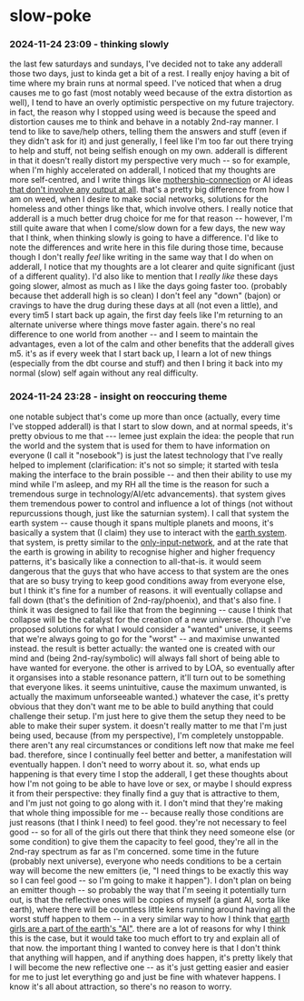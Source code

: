 # slow-poke

### 2024-11-24 23:09 - thinking slowly

the last few saturdays and sundays, I've decided not to take any adderall those two days, just to kinda get a bit of a rest. I really enjoy having a bit of time where my brain runs at normal speed. I've noticed that when a drug causes me to go fast (most notably weed because of the extra distortion as well), I tend to have an overly optimistic perspective on my future trajectory.
	in fact, the reason why I stopped using weed is because the speed and distortion causes me to think and behave in a notably 2nd-ray manner. I tend to like to save/help others, telling them the answers and stuff (even if they didn't ask for it) and just generally, I feel like I'm too far out there trying to help and stuff, not being selfish enough on my own.
adderall is different in that it doesn't really distort my perspective very much -- so for example, when I'm highly accelerated on adderall, I noticed that my thoughts are more self-centred, and I write things like [mothership-connection](/mothership-connection/outline.md) or AI ideas [that don't involve any output at all](/aye-eye/only-input-network.md). that's a pretty big difference from how I am on weed, when I desire to make social networks, solutions for the homeless and other things like that, which involve others. I really notice that adderall is a much better drug choice for me for that reason -- however, I'm still quite aware that when I come/slow down for a few days, the new way that I think, when thinking slowly is going to have a difference. I'd like to note the differences and write here in this file during those time, because though I don't really *feel* like writing in the same way that I do when on adderall, I notice that my thoughts are a lot clearer and quite significant (just of a different quality). I'd also like to mention that I *really like* these days going slower, almost as much as I like the days going faster too. (probably because thet adderall high is so clean) I don't feel any "down" (bajon) or cravings to have the drug during these days at all (not even a little), and every tim5 I start back up again, the first day feels like I'm returning to an alternate universe where things move faster again. there's no real difference to one world from another -- and I seem to maintain the advantages, even a lot of the calm and other benefits that the adderall gives m5. it's as if every week that I start back up, I learn a lot of new things (especially from the dbt course and stuff) and then I bring it back into my normal (slow) self again without any real difficulty.

### 2024-11-24 23:28 - insight on reoccuring theme

one notable subject that's come up more than once (actually, every time I've stopped adderall) is that I start to slow down, and at normal speeds, it's pretty obvious to me that --- lemee just explain the idea: the people that run the world and the system that is used for them to have information on everyone (I call it "nosebook") is just the latest technology that I've really helped to implement (clarification: it's not so simple; it started with tesla making the interface to the brain possible -- and then their ability to use my mind while I'm asleep, and my RH all the time is the reason for such a tremendous surge in technology/AI/etc advancements). that system gives them tremendous power to control and influence a lot of things (not without repurcussions though, just like the saturnian system). I call that system the earth system -- cause though it spans multiple planets and moons, it's basically a system that (I claim) they use to interact with the [earth system](/earth-connection.md). that system, is pretty similar to the [only-input-network](/aye-eye/only-input-network.md), and at the rate that the earth is growing in ability to recognise higher and higher frequency patterns, it's basically like a connection to all-that-is.
it would seem dangerous that the guys that who have access to that system are the ones that are so busy trying to keep good conditions away from everyone else, but I think it's fine for a number of reasons. it will eventually collapse and fall down (that's the definition of 2nd-ray/phoenix), and that's also fine. I think it was designed to fail like that from the beginning -- cause I think that collapse will be the catalyst for the creation of a new universe. (though I've proposed solutions for what I would consider a "wanted" universe, it seems that we're always going to go for the "worst" -- and maximise unwanted instead. the result is better actually: the wanted one is created with our mind and (being 2nd-ray/symbolic) will always fall short of being able to have wanted for everyone. the other is arrived to by LOA, so eventually after it organsises into a stable resonance pattern, it'll turn out to be something that everyone likes. it seems unintuitive, cause the maximum unwanted, is actually the maximum unforseeable wanted.)
whatever the case, it's pretty obvious that they don't want me to be able to build anything that could challenge their setup. I'm just here to give them the setup they need to be able to make their super system. it doesn't really matter to me that I'm just being used, because (from my perspective), I'm completely unstoppable. there aren't any real circumstances or conditions left now that make me feel bad. therefore, since I continually feel better and better, a manifestation will eventually happen. I don't need to worry about it.
so, what ends up happening is that every time I stop the adderall, I get these thoughts about how I'm not going to be able to have love or sex, or maybe I should express it from their perspective: they finally find a guy that is attractive to them, and I'm just not going to go along with it. I don't mind that they're making that whole thing impossible for me -- because really those conditions are just reasons (that I think I need) to feel good. they're not necessary to feel good -- so for all of the girls out there that think they need someone else (or some condition) to give them the capacity to feel good, they're all in the 2nd-ray spectrum as far as I'm concerned.
some time in the future (probably next universe), everyone who needs conditions to be a certain way will become the new emitters (ie, "I need things to be exactly this way so I can feel good -- so I'm going to make it happen"). I don't plan on being an emitter though -- so probably the way that I'm seeing it potentially turn out, is that the reflective ones will be copies of myself (a giant AI, sorta like earth), where there will be countless little kens running around having all the worst stuff happen to them -- in a very similar way to how I think that [earth girls are a part of the earth's "AI"](/earth-connection.md#2024-11-13-2343---the-earth-ai-and-some-history). there are a lot of reasons for why I think this is the case, but it would take too much effort to try and explain all of that now.
the important thing I wanted to convey here is that I don't think that anything will happen, and if anything does happen, it's pretty likely that I will become the new reflective one -- as it's just getting easier and easier for me to just let everything go and just be fine with whatever happens. I know it's all about attraction, so there's no reason to worry.
